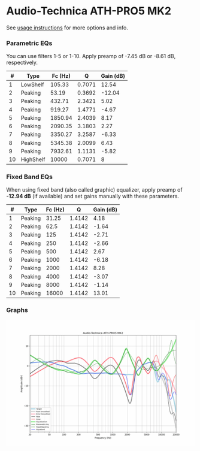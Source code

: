 # Audio-Technica ATH-PRO5 MK2
See [usage instructions](https://github.com/jaakkopasanen/AutoEq#usage) for more options and info.

### Parametric EQs
You can use filters 1-5 or 1-10. Apply preamp of -7.45 dB or -8.61 dB, respectively.

|   # | Type      |   Fc (Hz) |      Q |   Gain (dB) |
|-----|-----------|-----------|--------|-------------|
|   1 | LowShelf  |    105.33 | 0.7071 |       12.54 |
|   2 | Peaking   |     53.19 | 0.3692 |      -12.04 |
|   3 | Peaking   |    432.71 | 2.3421 |        5.02 |
|   4 | Peaking   |    919.27 | 1.4771 |       -4.67 |
|   5 | Peaking   |   1850.94 | 2.4039 |        8.17 |
|   6 | Peaking   |   2090.35 | 3.1803 |        2.27 |
|   7 | Peaking   |   3350.27 | 3.2587 |       -6.33 |
|   8 | Peaking   |   5345.38 | 2.0099 |        6.43 |
|   9 | Peaking   |   7932.61 | 1.1131 |       -5.82 |
|  10 | HighShelf |  10000    | 0.7071 |        8    |

### Fixed Band EQs
When using fixed band (also called graphic) equalizer, apply preamp of **-12.94 dB** (if available) and set gains manually with these parameters.

|   # | Type    |   Fc (Hz) |      Q |   Gain (dB) |
|-----|---------|-----------|--------|-------------|
|   1 | Peaking |     31.25 | 1.4142 |        4.18 |
|   2 | Peaking |     62.5  | 1.4142 |       -1.64 |
|   3 | Peaking |    125    | 1.4142 |       -2.71 |
|   4 | Peaking |    250    | 1.4142 |       -2.66 |
|   5 | Peaking |    500    | 1.4142 |        2.67 |
|   6 | Peaking |   1000    | 1.4142 |       -6.18 |
|   7 | Peaking |   2000    | 1.4142 |        8.28 |
|   8 | Peaking |   4000    | 1.4142 |       -3.07 |
|   9 | Peaking |   8000    | 1.4142 |       -1.14 |
|  10 | Peaking |  16000    | 1.4142 |       13.01 |

### Graphs
![](./Audio-Technica%20ATH-PRO5%20MK2.png)
